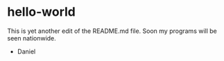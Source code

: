 # hello-world

This is yet another edit of the README.md file.
Soon my programs will be seen nationwide.

- Daniel
